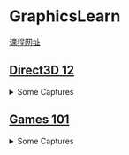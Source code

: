 # GraphicsLearn
[课程网址](http://www.xuetangx.com/courses/course-v1:UC_BerkeleyX+CS_184_1x+sp/courseware/Unit_0/)


## [Direct3D 12](./d3dx12/README.md)
<details>
<summary> Some Captures  </summary>

### Drawing in Direct3D

![](./d3dx12/.github/chapter6-exercises2.png)

![](./d3dx12/.github/chapter6-exercises3.png)

![](./d3dx12/.github/chapter6-exercises4.png)

![](./d3dx12/.github/chapter6-exercises6.gif)

![](./d3dx12/.github/chapter6-exercises7.png)

### Drawing in Direct3D Part II

![](./d3dx12/.github/chapter7-exercises2.png)

![](./d3dx12/.github/chapter7-exercises3.png)

![](./d3dx12/.github/LandAndWaves.png)

![](./d3dx12/.github/Shapes.png)

### Lighting

![](./d3dx12/.github/chapter8-exercises1.png)

![](./d3dx12/.github/chapter8-exercises2.gif)

![](./d3dx12/.github/chapter8-exercises3.png)

![](./d3dx12/.github/chapter8-exercises4.png)

![](./d3dx12/.github/chapter8-exercises5.png)

![](./d3dx12/.github/chapter8-exercises6.png)

![](./d3dx12/.github/LitColumns.png)

![](./d3dx12/.github/LitWaves.png)

### Texturing

![](./d3dx12/.github/chapter9-exercises1.png)

![](./d3dx12/.github/chapter9-exercises2.gif)

![](./d3dx12/.github/chapter9-exercises3.png)

![](./d3dx12/.github/chapter9-exercises4.gif)

![](./d3dx12/.github/chapter9-exercises6.png)

![](./d3dx12/.github/TexColumns.png)

![](./d3dx12/.github/TexWaves.gif)

### Blending

![](./d3dx12/.github/BlendDemo.png)

</details>

## [Games 101](./games101/readme.md)

<details>
<summary> Some Captures  </summary>

</details>





